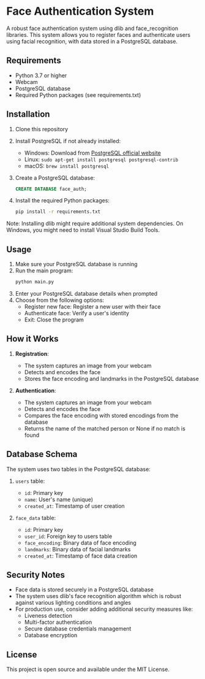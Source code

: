 # Face Authentication System

A robust face authentication system using dlib and face_recognition libraries. This system allows you to register faces and authenticate users using facial recognition, with data stored in a PostgreSQL database.

## Requirements

- Python 3.7 or higher
- Webcam
- PostgreSQL database
- Required Python packages (see requirements.txt)

## Installation

1. Clone this repository
2. Install PostgreSQL if not already installed:
   - Windows: Download from [PostgreSQL official website](https://www.postgresql.org/download/windows/)
   - Linux: `sudo apt-get install postgresql postgresql-contrib`
   - macOS: `brew install postgresql`

3. Create a PostgreSQL database:
   ```sql
   CREATE DATABASE face_auth;
   ```

4. Install the required Python packages:
   ```bash
   pip install -r requirements.txt
   ```

Note: Installing dlib might require additional system dependencies. On Windows, you might need to install Visual Studio Build Tools.

## Usage

1. Make sure your PostgreSQL database is running
2. Run the main program:
   ```bash
   python main.py
   ```
3. Enter your PostgreSQL database details when prompted
4. Choose from the following options:
   - Register new face: Register a new user with their face
   - Authenticate face: Verify a user's identity
   - Exit: Close the program

## How it Works

1. **Registration**:
   - The system captures an image from your webcam
   - Detects and encodes the face
   - Stores the face encoding and landmarks in the PostgreSQL database

2. **Authentication**:
   - The system captures an image from your webcam
   - Detects and encodes the face
   - Compares the face encoding with stored encodings from the database
   - Returns the name of the matched person or None if no match is found

## Database Schema

The system uses two tables in the PostgreSQL database:

1. `users` table:
   - `id`: Primary key
   - `name`: User's name (unique)
   - `created_at`: Timestamp of user creation

2. `face_data` table:
   - `id`: Primary key
   - `user_id`: Foreign key to users table
   - `face_encoding`: Binary data of face encoding
   - `landmarks`: Binary data of facial landmarks
   - `created_at`: Timestamp of face data creation

## Security Notes

- Face data is stored securely in a PostgreSQL database
- The system uses dlib's face recognition algorithm which is robust against various lighting conditions and angles
- For production use, consider adding additional security measures like:
  - Liveness detection
  - Multi-factor authentication
  - Secure database credentials management
  - Database encryption

## License

This project is open source and available under the MIT License. 